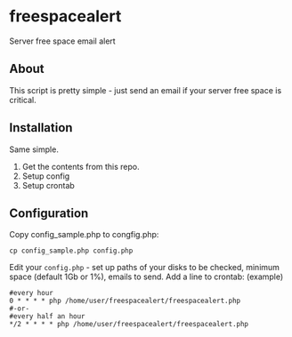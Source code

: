freespacealert
==============

Server free space email alert

About
-----
This script is pretty simple - just send an email if your server free space is critical.

Installation
------------
Same simple.

1. Get the contents from this repo.
2. Setup config
3. Setup crontab

Configuration
-------------
Copy config_sample.php to congfig.php:
```
cp config_sample.php config.php
```
Edit your `config.php` - set up paths of your disks to be checked, minimum space (default 1Gb or 1%), emails to send.
Add a line to crontab:
(example)
```
#every hour
0 * * * * php /home/user/freespacealert/freespacealert.php
#-or-
#every half an hour
*/2 * * * * php /home/user/freespacealert/freespacealert.php
```
